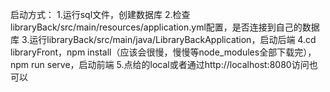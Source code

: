 启动方式：
1.运行sql文件，创建数据库
2.检查libraryBack/src/main/resources/application.yml配置，是否连接到自己的数据库
3.运行libraryBack/src/main/java/LibraryBackApplication，启动后端
4.cd libraryFront，npm install（应该会很慢，慢慢等node_modules全部下载完），npm run serve，启动前端
5.点给的local或者通过http://localhost:8080访问也可以
